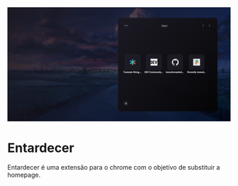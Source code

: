 <img src="./docs/images/homepage.png" alt="screenshot homepage">

# Entardecer

Entardecer é uma extensão para o chrome com o objetivo de substituir a homepage.